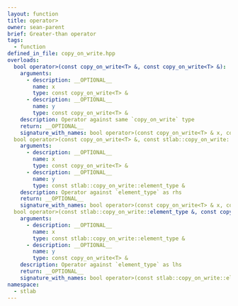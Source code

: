 ```yaml
---
layout: function
title: operator>
owner: sean-parent
brief: Greater-than operator
tags:
  - function
defined_in_file: copy_on_write.hpp
overloads:
  bool operator>(const copy_on_write<T> &, const copy_on_write<T> &):
    arguments:
      - description: __OPTIONAL__
        name: x
        type: const copy_on_write<T> &
      - description: __OPTIONAL__
        name: y
        type: const copy_on_write<T> &
    description: Operator against same `copy_on_write` type
    return: __OPTIONAL__
    signature_with_names: bool operator>(const copy_on_write<T> & x, const copy_on_write<T> & y)
  bool operator>(const copy_on_write<T> &, const stlab::copy_on_write::element_type &):
    arguments:
      - description: __OPTIONAL__
        name: x
        type: const copy_on_write<T> &
      - description: __OPTIONAL__
        name: y
        type: const stlab::copy_on_write::element_type &
    description: Operator against `element_type` as rhs
    return: __OPTIONAL__
    signature_with_names: bool operator>(const copy_on_write<T> & x, const stlab::copy_on_write::element_type & y)
  bool operator>(const stlab::copy_on_write::element_type &, const copy_on_write<T> &):
    arguments:
      - description: __OPTIONAL__
        name: x
        type: const stlab::copy_on_write::element_type &
      - description: __OPTIONAL__
        name: y
        type: const copy_on_write<T> &
    description: Operator against `element_type` as lhs
    return: __OPTIONAL__
    signature_with_names: bool operator>(const stlab::copy_on_write::element_type & x, const copy_on_write<T> & y)
namespace:
  - stlab
---
```

